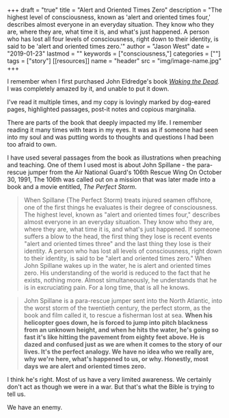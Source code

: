 +++
draft = "true"
title = "Alert and Oriented Times Zero"
description = "The highest level of consciousness, known as 'alert and oriented times four,' describes almost everyone in an everyday situation. They know who they are, where they are, what time it is, and what's just happened. A person who has lost all four levels of consciousness, right down to their identity, is said to be 'alert and oriented times zero.'"
author = "Jason West"
date = "2019-01-23"
lastmod = ""
keywords = ["consciousness,"]
categories = [""]
tags = ["story"]
[[resources]]
  name = "header"
  src = "img/image-name.jpg"
+++

I remember when I first purchased John Eldredge's book *[Waking the Dead](https://amzn.to/2S89o7I).* I was completely amazed by it, and unable to put it down.

I've read it multiple times, and my copy is lovingly marked by dog-eared pages, highlighted passages, post-it notes and copious marginalia.

There are parts of the book that deeply impacted my life. I remember reading it many times with tears in my eyes. It was as if someone had seen into my soul and was putting words to thoughts and questions I had been too afraid to own.

I have used several passages from the book as illustrations when preaching and teaching. One of them I used most is about John Spillane - the para-rescue jumper from the Air National Guard's 106th Rescue Wing
On October 30, 1991, The 106th was called out on a mission that was later made into a book and a movie entitled, *The Perfect Storm*.

>When Spillane {The Perfect Storm) treats injured seamen offshore, one of the first things he evaluates is their degree of consciousness. The highest level, known as "alert and oriented times four," describes almost everyone in an everyday situation. They know who they are, where they are, what time it is, and what's just happened. If someone suffers a blow to the head, the first thing they lose is recent events "alert and oriented times three" and the last thing they lose is their identity. A person who has lost all levels of consciousness, right down to their identity, is said to be "alert and oriented times zero." When John Spillane wakes up in the water, he is alert and oriented times zero. His understanding of the world is reduced to the fact that he exists, nothing more. Almost simultaneously, he understands that he is in excruciating pain. For a long time, that is all he knows.

>John Spillane is a para-rescue jumper sent into the North Atlantic, into the worst storm of the twentieth century, the perfect storm, as the book and film called it, to rescue a fisherman lost at sea. **When his helicopter goes down, he is forced to jump into pitch blackness from an unknown height, and when he hits the water, he's going so fast it's like hitting the pavement from eighty feet above. He is dazed and confused just as we are when it comes to the story of our lives. It's the perfect analogy. We have no idea who we really are, why we're here, what's happened to us, or why. Honestly, most days we are alert and oriented times zero.**

I think he's right. Most of us have a very limited awareness. We certainly don't act as though we were in a war. But that's what the Bible is trying to tell us.

We have an enemy.
